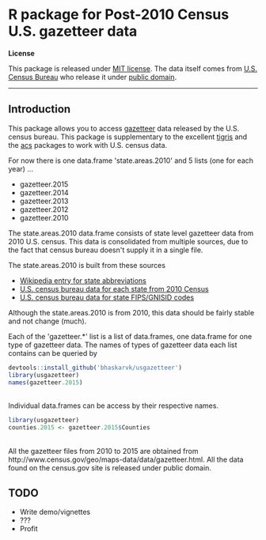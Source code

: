 # R package for Post-2010 Census U.S. gazetteer data

**License**

This package is released under [MIT license](http://opensource.org/licenses/mit-license.php). The data itself comes from [U.S. Census Bureau](http://www.census.gov/) who release it under [public domain](https://ask.census.gov/faq.php?id=5000&faqId=537).

---

## Introduction

This package allows you to access [gazetteer](https://en.wikipedia.org/wiki/Gazetteer) data released by the U.S. census bureau.
This package is supplementary to the excellent [tigris](https://github.com/walkerke/tigris) and the [acs](https://cran.r-project.org/web/packages/acs/index.html) packages to work with U.S. census data.

For now there is one data.frame 'state.areas.2010' and 5 lists (one for each year) ...

- gazetteer.2015
- gazetteer.2014
- gazetteer.2013
- gazetteer.2012
- gazetteer.2010

The state.areas.2010 data.frame consists of state level gazetteer data from 2010 U.S. census. This data is consolidated from multiple sources, due to the fact that census bureau doesn't supply it in a single file.

The state.areas.2010 is built from these sources

- [Wikipedia entry for state abbreviations](https://en.wikipedia.org/wiki/List_of_U.S._state_abbreviations)
- [U.S. census bureau data for each state from 2010 Census](https://www.census.gov/geo/reference/state-area.html)
- [U.S. census bureau data for state FIPS/GNISID codes](http://www2.census.gov/geo/docs/reference/state.txt)

Although the state.areas.2010 is from 2010, this data should be fairly stable and not change (much).

Each of the 'gazetteer.*' list is a list of data.frames, one data.frame for one type of gazetteer data. The names of types of gazetteer data each list contains can be queried by

```r
devtools::install_github('bhaskarvk/usgazetteer')
library(usgazetteer)
names(gazetteer.2015)
```
<br/>
Individual data.frames can be access by their respective names.

```r
library(usgazetteer)
counties.2015 <- gazetteer.2015$Counties
```

<br/>
All the gazetteer files from 2010 to 2015 are obtained from http://www.census.gov/geo/maps-data/data/gazetteer.html. All the data found on the census.gov site is released under public domain.

## TODO

- Write demo/vignettes 
- ???
- Profit
